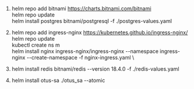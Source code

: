 1) helm repo add bitnami https://charts.bitnami.com/bitnami  
   helm repo update \
   helm install postgres bitnami/postgresql -f ./postgres-values.yaml

2) helm repo add ingress-nginx https://kubernetes.github.io/ingress-nginx/
   helm repo update \
   kubectl create ns m \
   helm install nginx ingress-nginx/ingress-nginx --namespace ingress-nginx --create-namespace -f nginx-ingress.yaml \

3) helm install redis bitnami/redis --version 18.4.0 -f ./redis-values.yaml

4) helm install otus-sa ./otus_sa --atomic

